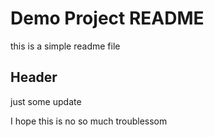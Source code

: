 # Demo Project README

this is a simple readme file

## Header

just some update

I hope this is no so much troublessom